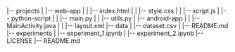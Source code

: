|-- projects
|   |-- web-app
|   |   |-- index.html
|   |   |-- style.css
|   |   |-- script.js
|   |-- python-script
|   |   |-- main.py
|   |   |-- utils.py
|   |-- android-app
|   |   |-- MainActivity.java
|   |   |-- layout.xml
|-- data
|   |-- dataset.csv
|   |-- README.md
|-- experiments
|   |-- experiment_1.ipynb
|   |-- experiment_2.ipynb
|-- LICENSE
|-- README.md
